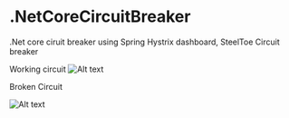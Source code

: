 # .NetCoreCircuitBreaker
.Net core ciruit breaker using Spring Hystrix dashboard, SteelToe Circuit breaker

Working circuit
![Alt text](https://i.imgur.com/EXqjHzV.png "Optional title")


Broken Circuit


![Alt text](https://i.imgur.com/olmR6Lr.png "Optional title")


